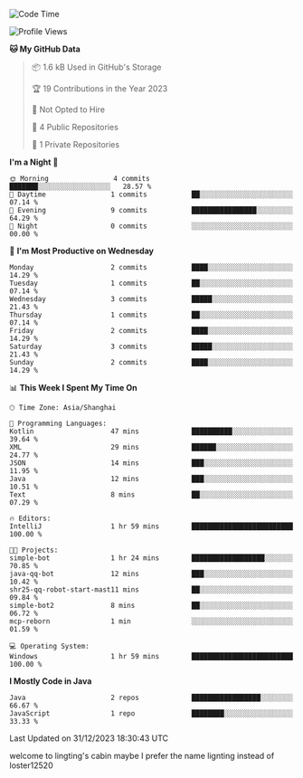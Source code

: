 <!--START_SECTION:waka-->
![Code Time](http://img.shields.io/badge/Code%20Time-21%20hrs%2024%20mins-blue)

![Profile Views](http://img.shields.io/badge/Profile%20Views-0-blue)

**🐱 My GitHub Data** 

> 📦 1.6 kB Used in GitHub's Storage 
 > 
> 🏆 19 Contributions in the Year 2023
 > 
> 🚫 Not Opted to Hire
 > 
> 📜 4 Public Repositories 
 > 
> 🔑 1 Private Repositories 
 > 
**I'm a Night 🦉** 

```text
🌞 Morning                4 commits           ███████░░░░░░░░░░░░░░░░░░   28.57 % 
🌆 Daytime                1 commits           ██░░░░░░░░░░░░░░░░░░░░░░░   07.14 % 
🌃 Evening                9 commits           ████████████████░░░░░░░░░   64.29 % 
🌙 Night                  0 commits           ░░░░░░░░░░░░░░░░░░░░░░░░░   00.00 % 
```
📅 **I'm Most Productive on Wednesday** 

```text
Monday                   2 commits           ████░░░░░░░░░░░░░░░░░░░░░   14.29 % 
Tuesday                  1 commits           ██░░░░░░░░░░░░░░░░░░░░░░░   07.14 % 
Wednesday                3 commits           █████░░░░░░░░░░░░░░░░░░░░   21.43 % 
Thursday                 1 commits           ██░░░░░░░░░░░░░░░░░░░░░░░   07.14 % 
Friday                   2 commits           ████░░░░░░░░░░░░░░░░░░░░░   14.29 % 
Saturday                 3 commits           █████░░░░░░░░░░░░░░░░░░░░   21.43 % 
Sunday                   2 commits           ████░░░░░░░░░░░░░░░░░░░░░   14.29 % 
```


📊 **This Week I Spent My Time On** 

```text
🕑︎ Time Zone: Asia/Shanghai

💬 Programming Languages: 
Kotlin                   47 mins             ██████████░░░░░░░░░░░░░░░   39.64 % 
XML                      29 mins             ██████░░░░░░░░░░░░░░░░░░░   24.77 % 
JSON                     14 mins             ███░░░░░░░░░░░░░░░░░░░░░░   11.95 % 
Java                     12 mins             ███░░░░░░░░░░░░░░░░░░░░░░   10.51 % 
Text                     8 mins              ██░░░░░░░░░░░░░░░░░░░░░░░   07.29 % 

🔥 Editors: 
IntelliJ                 1 hr 59 mins        █████████████████████████   100.00 % 

🐱‍💻 Projects: 
simple-bot               1 hr 24 mins        ██████████████████░░░░░░░   70.85 % 
java-qq-bot              12 mins             ███░░░░░░░░░░░░░░░░░░░░░░   10.42 % 
shr25-qq-robot-start-mast11 mins             ██░░░░░░░░░░░░░░░░░░░░░░░   09.84 % 
simple-bot2              8 mins              ██░░░░░░░░░░░░░░░░░░░░░░░   06.72 % 
mcp-reborn               1 min               ░░░░░░░░░░░░░░░░░░░░░░░░░   01.59 % 

💻 Operating System: 
Windows                  1 hr 59 mins        █████████████████████████   100.00 % 
```

**I Mostly Code in Java** 

```text
Java                     2 repos             █████████████████░░░░░░░░   66.67 % 
JavaScript               1 repo              ████████░░░░░░░░░░░░░░░░░   33.33 % 
```




 Last Updated on 31/12/2023 18:30:43 UTC
<!--END_SECTION:waka-->
welcome to lingting's cabin
maybe I prefer the name lignting instead of loster12520
